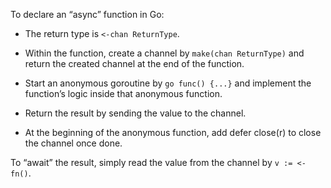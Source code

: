 
To declare an “async” function in Go:

- The return type is `<-chan ReturnType`.

- Within the function, create a channel by `make(chan ReturnType)` and return the created channel at the end of the function.

- Start an anonymous goroutine by `go func() {...}` and implement the function’s logic inside that anonymous function.

- Return the result by sending the value to the channel.

- At the beginning of the anonymous function, add defer close(r) to close the channel once done.

To “await” the result, simply read the value from the channel by `v := <- fn()`.